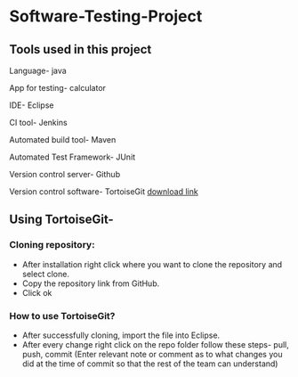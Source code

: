 # Software-Testing-Project

## Tools used in this project

Language- java

App for testing- calculator

IDE- Eclipse

CI tool- Jenkins

Automated build tool- Maven

Automated Test Framework- JUnit

Version control server- Github

Version control software- TortoiseGit [download link](https://tortoisegit.org/download/)

## Using TortoiseGit-

### Cloning repository:
 - After installation right click where you want to clone the repository and select clone.
 - Copy the repository link from GitHub.
 - Click ok
 
### How to use TortoiseGit?
 - After successfully cloning, import the file into Eclipse.
  - After every change right click on the repo folder follow these steps- pull, push, commit
  (Enter relevant note or comment as to what changes you did at the time of commit so that the rest of the team can understand)


